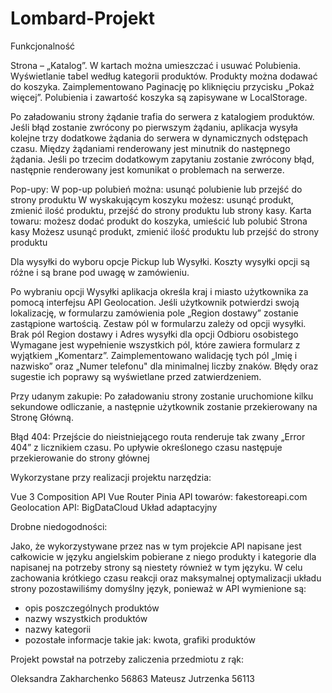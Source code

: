 # Lombard-Projekt

Funkcjonalność

Strona – „Katalog”.
W kartach można umieszczać i usuwać Polubienia.
Wyświetlanie tabel według kategorii produktów.
Produkty można dodawać do koszyka.
Zaimplementowano Paginację po kliknięciu przycisku „Pokaż więcej”.
Polubienia i zawartość koszyka są zapisywane w LocalStorage.

Po załadowaniu strony żądanie trafia do serwera z katalogiem produktów. Jeśli błąd zostanie zwrócony po pierwszym żądaniu, aplikacja wysyła kolejne trzy dodatkowe żądania do serwera w dynamicznych odstępach czasu. Między żądaniami renderowany jest minutnik do następnego żądania. Jeśli po trzecim dodatkowym zapytaniu zostanie zwrócony błąd,
następnie renderowany jest komunikat o problemach na serwerze.

Pop-upy:
W pop-up polubień można: usunąć polubienie lub przejść do strony produktu
W wyskakującym koszyku możesz: usunąć produkt, zmienić ilość produktu, przejść do strony produktu lub strony kasy.
Karta towaru: możesz dodać produkt do koszyka, umieścić lub polubić
Strona kasy
Możesz usunąć produkt, zmienić ilość produktu lub przejść do strony produktu

Dla wysyłki do wyboru opcje Pickup lub Wysyłki. 
Koszty wysyłki opcji są różne i są brane pod uwagę w zamówieniu.

Po wybraniu opcji Wysyłki aplikacja określa kraj i miasto użytkownika za pomocą interfejsu API Geolocation. Jeśli użytkownik potwierdzi swoją lokalizację, w formularzu zamówienia pole „Region dostawy” zostanie zastąpione wartością.
Zestaw pól w formularzu zależy od opcji wysyłki. Brak pól Region dostawy i Adres wysyłki dla opcji Odbioru osobistego
Wymagane jest wypełnienie wszystkich pól, które zawiera formularz z wyjątkiem „Komentarz”.
 Zaimplementowano walidację tych pól „Imię i nazwisko” oraz „Numer telefonu" dla minimalnej liczby znaków. 
Błędy oraz sugestie ich poprawy są wyświetlane przed zatwierdzeniem.

Przy udanym zakupie:
Po załadowaniu strony zostanie uruchomione kilku sekundowe odliczanie, a następnie użytkownik zostanie przekierowany na Stronę Główną.

Błąd 404:
Przejście do nieistniejącego routa renderuje tak zwany „Error 404” z licznikiem czasu. Po upływie określonego czasu następuje przekierowanie do strony głównej

Wykorzystane przy realizacji projektu narzędzia:

Vue 3 Composition API
Vue Router
Pinia
API towarów: fakestoreapi.com
Geolocation API: BigDataCloud
Układ adaptacyjny

Drobne niedogodności:

Jako, że wykorzystywane przez nas w tym projekcie API napisane jest całkowicie w języku angielskim pobierane z niego produkty i kategorie dla napisanej na potrzeby strony są niestety również w tym języku. W celu zachowania krótkiego czasu reakcji oraz maksymalnej optymalizacji układu strony pozostawiliśmy domyślny język, ponieważ w API wymienione są:

- opis poszczególnych produktów
- nazwy wszystkich produktów
- nazwy kategorii 
- pozostałe informacje takie jak: kwota, grafiki produktów


Projekt powstał na potrzeby zaliczenia przedmiotu z rąk:

Oleksandra Zakharchenko 56863
Mateusz Jutrzenka 56113
